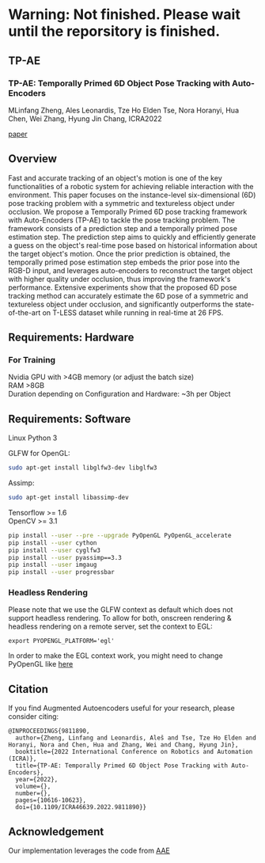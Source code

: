 # Warning: Not finished. Please wait until the reporsitory is finished.

## TP-AE  

### TP-AE: Temporally Primed 6D Object Pose Tracking with Auto-Encoders   
MLinfang Zheng, Ales Leonardis, Tze Ho Elden Tse, Nora Horanyi, Hua Chen, Wei Zhang, Hyung Jin Chang, ICRA2022    

[paper](https://lynne-zheng-linfang.github.io/TP-AE.github.io/resources/TP-AE.pdf)



## Overview

Fast and accurate tracking of an object's motion is one of the key functionalities of a robotic system for achieving reliable interaction with the environment. This paper focuses on the instance-level six-dimensional (6D) pose tracking problem with a symmetric and textureless object under occlusion. We propose a Temporally Primed 6D pose tracking framework with Auto-Encoders (TP-AE) to tackle the pose tracking problem. The framework consists of a prediction step and a temporally primed pose estimation step. The prediction step aims to quickly and efficiently generate a guess on the object's real-time pose based on historical information about the target object's motion. Once the prior prediction is obtained, the temporally primed pose estimation step embeds the prior pose into the RGB-D input, and leverages auto-encoders to reconstruct the target object with higher quality under occlusion, thus improving the framework's performance. Extensive experiments show that the proposed 6D pose tracking method can accurately estimate the 6D pose of a symmetric and textureless object under occlusion, and significantly outperforms the state-of-the-art on T-LESS dataset while running in real-time at 26 FPS. 

<!-- <p align="center">
<img src='docs/pipeline_with_scene_vertical_ext.jpeg' width='600'>
<p> -->
<!-- 
1.) Train the Augmented Autoencoder(s) using only a 3D model to predict 3D Object Orientations from RGB image crops \
2.) For full RGB-based 6D pose estimation, also train a 2D Object Detector (e.g. https://github.com/fizyr/keras-retinanet) \
3.) Optionally, use our standard depth-based ICP to refine the 6D Pose -->

## Requirements: Hardware
### For Training
Nvidia GPU with >4GB memory (or adjust the batch size)  
RAM >8GB  
Duration depending on Configuration and Hardware: ~3h per Object

## Requirements: Software

Linux Python 3 

GLFW for OpenGL: 
```bash
sudo apt-get install libglfw3-dev libglfw3  
```
Assimp: 
```bash
sudo apt-get install libassimp-dev  
```

Tensorflow >= 1.6  
OpenCV >= 3.1

```bash
pip install --user --pre --upgrade PyOpenGL PyOpenGL_accelerate
pip install --user cython
pip install --user cyglfw3
pip install --user pyassimp==3.3
pip install --user imgaug
pip install --user progressbar
```

### Headless Rendering
Please note that we use the GLFW context as default which does not support headless rendering. To allow for both, onscreen rendering & headless rendering on a remote server, set the context to EGL: 
```
export PYOPENGL_PLATFORM='egl'
```
In order to make the EGL context work, you might need to change PyOpenGL like [here](https://github.com/mcfletch/pyopengl/issues/27)

<!-- ## Preparatory Steps

*1. Pip installation*
```bash
pip install --user .
``` -->


## Citation
If you find Augmented Autoencoders useful for your research, please consider citing:  
```
@INPROCEEDINGS{9811890,
  author={Zheng, Linfang and Leonardis, Aleš and Tse, Tze Ho Elden and Horanyi, Nora and Chen, Hua and Zhang, Wei and Chang, Hyung Jin}, 
  booktitle={2022 International Conference on Robotics and Automation (ICRA)}, 
  title={TP-AE: Temporally Primed 6D Object Pose Tracking with Auto-Encoders}, 
  year={2022}, 
  volume={}, 
  number={}, 
  pages={10616-10623}, 
  doi={10.1109/ICRA46639.2022.9811890}}

```

## Acknowledgement
Our implementation leverages the code from [AAE](https://github.com/DLR-RM/AugmentedAutoencoder) 